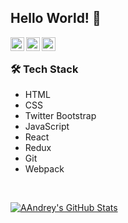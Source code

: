 ## Hello World! 👋</h2>

<a href="https://www.linkedin.com/in/arakelyan-andrey/">
  <img align="left" alt="Andrey's Linkdein" width="22px" src="https://cdn.jsdelivr.net/npm/simple-icons@v3/icons/linkedin.svg" />
</a>
<a href="https://github.com/andryush">
  <img align="left" alt="Andrey's Github" width="22px" src="https://cdn.jsdelivr.net/npm/simple-icons@v3/icons/github.svg" />
</a>
<a href="https://t.me/andreyarakelyan">
  <img align="left" alt="Andrey's Telegram" width="22px" src="https://cdn.jsdelivr.net/npm/simple-icons@v3/icons/telegram.svg" />
</a>
<br />

<h3>🛠 Tech Stack</h3>

- HTML
- CSS
- Twitter Bootstrap
- JavaScript
- React
- Redux
- Git
- Webpack

<br/>

[![AAndrey's GitHub Stats](https://github-readme-stats.vercel.app/api?username=andryush&show_icons=true)](https://github.com/AVS1508)
